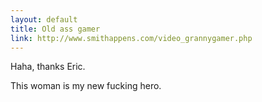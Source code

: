 ```yaml
---
layout: default
title: Old ass gamer
link: http://www.smithappens.com/video_grannygamer.php
---
```


Haha, thanks Eric.

This woman is my new fucking hero.
